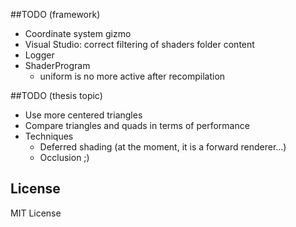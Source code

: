 ##TODO (framework)
* Coordinate system gizmo
* Visual Studio: correct filtering of shaders folder content
* Logger
* ShaderProgram
  * uniform is no more active after recompilation

##TODO (thesis topic)
* Use more centered triangles
* Compare triangles and quads in terms of performance
* Techniques
  * Deferred shading (at the moment, it is a forward renderer...)
  * Occlusion ;)

## License
MIT License